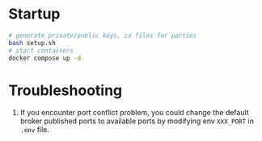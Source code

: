 # Startup

```bash
# generate private/public keys, ca files for parties
bash setup.sh
# start containers
docker compose up -d
```


# Troubleshooting

1. If you encounter port conflict problem, you could change the default broker published ports to available ports by modifying env `XXX_PORT` in `.env` file.